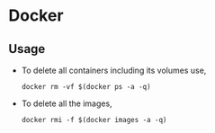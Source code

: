 # Docker

## Usage

- To delete all containers including its volumes use,

  `docker rm -vf $(docker ps -a -q)`

- To delete all the images,

  `docker rmi -f $(docker images -a -q)`


